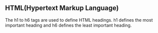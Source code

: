 ## HTML(Hypertext Markup Language)
The h1 to h6 tags are used to define HTML headings.
h1 defines the most important heading and h6 defines the least important heading.


